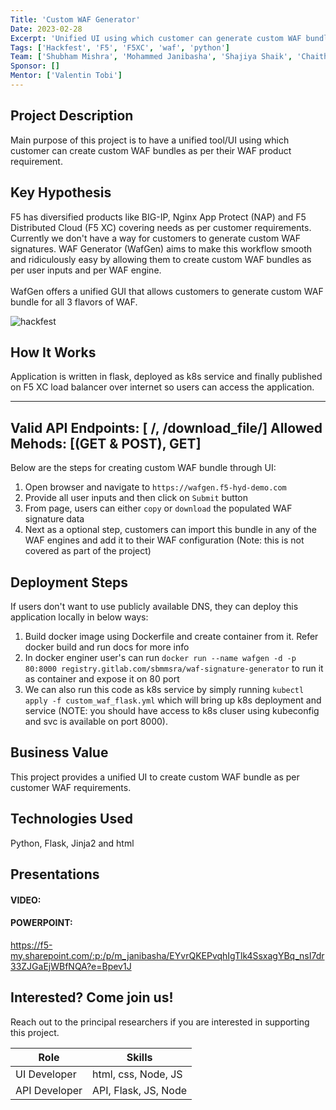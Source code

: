 ```yaml
---
Title: 'Custom WAF Generator'
Date: 2023-02-28
Excerpt: 'Unified UI using which customer can generate custom WAF bundle.'
Tags: ['Hackfest', 'F5', 'F5XC', 'waf', 'python']
Team: ['Shubham Mishra', 'Mohammed Janibasha', 'Shajiya Shaik', 'Chaithanya Dileep']
Sponsor: []
Mentor: ['Valentin Tobi']
---
```

## Project Description

Main purpose of this project is to have a unified tool/UI using which customer can create custom WAF bundles as per their WAF product requirement.

## Key Hypothesis
F5 has diversified products like BIG-IP, Nginx App Protect (NAP) and F5 Distributed Cloud (F5 XC) covering needs as per customer requirements. Currently we don't have a way for customers to generate custom WAF signatures. WAF Generator (WafGen) aims to make this workflow smooth and ridiculously easy by allowing them to create custom WAF bundles as per user inputs and per WAF engine. </br>
</br>
WafGen offers a unified GUI that allows customers to generate custom WAF bundle for all 3 flavors of WAF.

![hackfest](https://user-images.githubusercontent.com/6093830/221343325-1a25e8cb-ff30-4a05-af87-74fe2d00d6a7.JPG)


## How It Works

Application is written in flask, deployed as k8s service and finally published on F5 XC load balancer over internet so users can access the application.


---
Valid API Endpoints: [ /, /download_file/<target>]
Allowed Mehods: [(GET & POST), GET]
---

Below are the steps for creating custom WAF bundle through UI:
1. Open browser and navigate to `https://wafgen.f5-hyd-demo.com`
2. Provide all user inputs and then click on `Submit` button 
3. From page, users can either `copy` or `download` the populated WAF signature data
4. Next as a optional step, customers can import this bundle in any of the WAF engines and add it to their WAF configuration (Note: this is not covered as part of the project)


## Deployment Steps
If users don't want to use publicly available DNS, they can deploy this application locally in below ways:
1. Build docker image using Dockerfile and create container from it. Refer docker build and run docs for more info
2. In docker enginer user's can run `docker run --name wafgen -d -p 80:8000 registry.gitlab.com/sbmmsra/waf-signature-generator` to run it as container and expose it on 80 port
3. We can also run this code as k8s service by simply running `kubectl apply -f custom_waf_flask.yml` which will bring up k8s deployment and service (NOTE: you should have access to k8s cluser using kubeconfig and svc is available on port 8000).

## Business Value

This project provides a unified UI to create custom WAF bundle as per customer WAF requirements.

## Technologies Used

Python, Flask, Jinja2 and html

## Presentations

#### VIDEO:



#### POWERPOINT:
https://f5-my.sharepoint.com/:p:/p/m_janibasha/EYvrQKEPvqhIgTlk4SsxagYBq_nsI7dr33ZJGaEjWBfNQA?e=Bpev1J


## Interested? Come join us!

Reach out to the principal researchers if you are interested in supporting this project.

| Role   | Skills                                                               |
| ------ | ------------------------------------------------------------------------- |
| UI Developer  | html, css, Node, JS |
| API Developer  | API, Flask, JS, Node |
